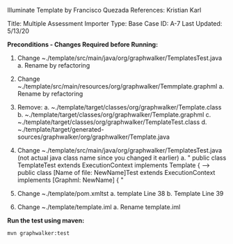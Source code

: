 Illuminate Template by Francisco Quezada
References: Kristian Karl

Title: Multiple Assessment Importer
Type: Base Case
ID: A-7
Last Updated: 5/13/20

******Preconditions - Changes Required before Running:******

1. Change ~./template/src/main/java/org/graphwalker/TemplatesTest.java
    a. Rename by refactoring

2. Change ~./template/src/main/resources/org/graphwalker/Temmplate.graphml
    a. Rename by refactoring

3. Remove:
    a. ~./template/target/classes/org/graphwalker/Template.class
    b. ~./template/target/classes/org/graphwalker/Template.graphml
    c. ~./template/target/classes/org/graphwalker/TemplateTest.class
    d. ~./template/target/generated-sources/graphwalker/org/graphwalker/Template.java

4. Change ~./template/src/main/java/org/graphwalker/TemplatesTest.java (not actual java class name since you changed it earlier)
    a. " public class TemplateTest extends ExecutionContext implements Template { --> public class [Name of file: NewName]Test extends ExecutionContext implements [Graphml: NewName] { "

5. Change ~./template/pom.xmltst
    a. <artifactId>template</artifactId> Line 38
    b. <name>Template</name> Line 39

6. Change ~./template/template.iml
    a. Rename template.iml

******Run the test using maven:******

```
mvn graphwalker:test
```